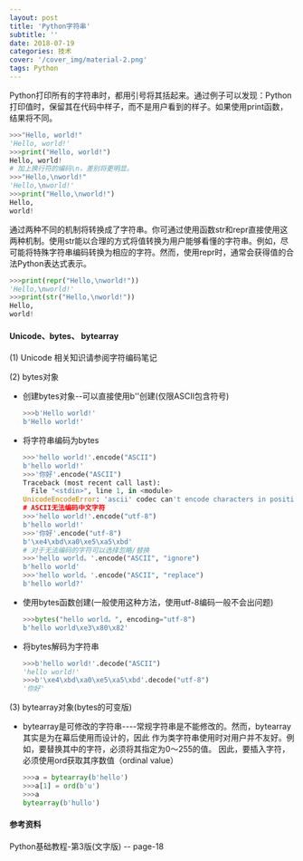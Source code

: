 ```yaml
---
layout: post
title: 'Python字符串'
subtitle: ''
date: 2018-07-19
categories: 技术
cover: '/cover_img/material-2.png'
tags: Python
---
```




Python打印所有的字符串时，都用引号将其括起来。通过例子可以发现：Python打印值时，保留其在代码中样子，而不是用户看到的样子。如果使用print函数，结果将不同。

```python
>>>"Hello, world!"
'Hello, world!'
>>>print("Hello, world!")
Hello, world!
# 加上换行符的编码\n，差别将更明显。
>>>"Hello,\nworld!"
'Hello,\nworld!'
>>>print("Hello,\nworld!")
Hello,
world!
```

通过两种不同的机制将转换成了字符串。你可通过使用函数str和repr直接使用这两种机制。使用str能以合理的方式将值转换为用户能够看懂的字符串。例如，尽可能将特殊字符串编码转换为相应的字符。然而，使用repr时，通常会获得值的合法Python表达式表示。

```python
>>>print(repr("Hello,\nworld!"))
'Hello,\nworld!'
>>>print(str("Hello,\nworld!"))
Hello,
world!
```

#### Unicode、bytes、 bytearray

(1) Unicode 相关知识请参阅字符编码笔记

(2) bytes对象 

* 创建bytes对象--可以直接使用b''创建(仅限ASCII包含符号)

  ```python
  >>>b'Hello world!'
  b'Hello world!'
  ```

* 将字符串编码为bytes

  ```python
  >>>'hello world!'.encode("ASCII")
  b'hello world!'
  >>>'你好'.encode("ASCII")
  Traceback (most recent call last):
    File "<stdin>", line 1, in <module>
  UnicodeEncodeError: 'ascii' codec can't encode characters in position 0-1: ordinal not in range(128)
  # ASCII无法编码中文字符
  >>>'hello world!'.encode("utf-8")
  b'hello world!'
  >>>'你好'.encode("utf-8")
  b'\xe4\xbd\xa0\xe5\xa5\xbd'
  # 对于无法编码的字符可以选择忽略/替换
  >>>'hello world。'.encode("ASCII", "ignore")
  b'hello world'
  >>>'hello world。'.encode("ASCII", "replace")
  b'hello world?'
  ```

* 使用bytes函数创建(一般使用这种方法，使用utf-8编码一般不会出问题)

  ```python
  >>>bytes("hello world。", encoding="utf-8")
  b'hello world\xe3\x80\x82'
  ```

* 将bytes解码为字符串

  ```python
  >>>b'hello world!'.decode("ASCII")
  'hello world!'
  >>>b'\xe4\xbd\xa0\xe5\xa5\xbd'.decode("utf-8")
  '你好'
  ```

(3) bytearray对象(bytes的可变版)

* bytearray是可修改的字符串----常规字符串是不能修改的。然而，bytearray其实是为在幕后使用而设计的，因此 作为类字符串使用时对用户并不友好。例如，要替换其中的字符，必须将其指定为0～255的值。 因此，要插入字符，必须使用ord获取其序数值（ordinal value） 

  ```python
  >>>a = bytearray(b'hello')
  >>>a[1] = ord(b'u')
  >>>a
  bytearray(b'hullo')
  ```



#### 参考资料

Python基础教程-第3版(文字版) -- page-18



